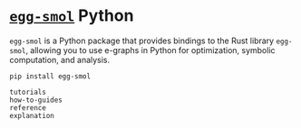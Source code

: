 # [`egg-smol`](https://github.com/mwillsey/egg-smol/) Python

`egg-smol` is a Python package that provides bindings to the Rust library `egg-smol`,
allowing you to use e-graphs in Python for optimization, symbolic computation, and analysis.

```shell
pip install egg-smol
```

```{toctree}
tutorials
how-to-guides
reference
explanation
```
